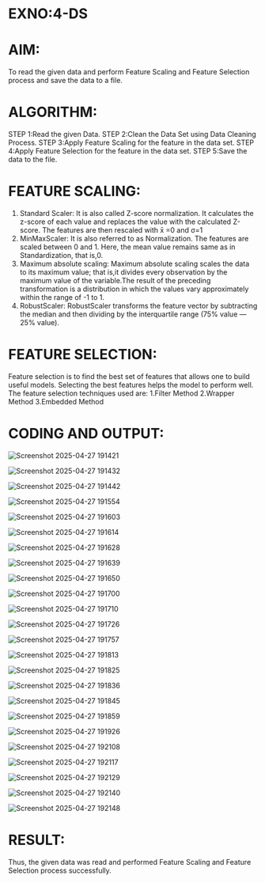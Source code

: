 # EXNO:4-DS
# AIM:
To read the given data and perform Feature Scaling and Feature Selection process and save the
data to a file.

# ALGORITHM:
STEP 1:Read the given Data.
STEP 2:Clean the Data Set using Data Cleaning Process.
STEP 3:Apply Feature Scaling for the feature in the data set.
STEP 4:Apply Feature Selection for the feature in the data set.
STEP 5:Save the data to the file.

# FEATURE SCALING:
1. Standard Scaler: It is also called Z-score normalization. It calculates the z-score of each value and replaces the value with the calculated Z-score. The features are then rescaled with x̄ =0 and σ=1
2. MinMaxScaler: It is also referred to as Normalization. The features are scaled between 0 and 1. Here, the mean value remains same as in Standardization, that is,0.
3. Maximum absolute scaling: Maximum absolute scaling scales the data to its maximum value; that is,it divides every observation by the maximum value of the variable.The result of the preceding transformation is a distribution in which the values vary approximately within the range of -1 to 1.
4. RobustScaler: RobustScaler transforms the feature vector by subtracting the median and then dividing by the interquartile range (75% value — 25% value).

# FEATURE SELECTION:
Feature selection is to find the best set of features that allows one to build useful models. Selecting the best features helps the model to perform well.
The feature selection techniques used are:
1.Filter Method
2.Wrapper Method
3.Embedded Method

# CODING AND OUTPUT:
 ![Screenshot 2025-04-27 191421](https://github.com/user-attachments/assets/31fd7357-494e-4621-b408-1c803b6972fe)
 
![Screenshot 2025-04-27 191432](https://github.com/user-attachments/assets/e0124f61-d52b-41a0-b245-684e9b829001)

![Screenshot 2025-04-27 191442](https://github.com/user-attachments/assets/9dbbaa7f-f324-4190-9dc7-5b4d61b4c5d0)

![Screenshot 2025-04-27 191554](https://github.com/user-attachments/assets/47992929-dd7f-4a5e-8ea2-7b3093eb5060)

![Screenshot 2025-04-27 191603](https://github.com/user-attachments/assets/5c19f5a1-f057-48c2-bf43-137b0b720a48)

![Screenshot 2025-04-27 191614](https://github.com/user-attachments/assets/d5794448-ddd4-4954-805f-af969071caa2)

![Screenshot 2025-04-27 191628](https://github.com/user-attachments/assets/f70071a1-f0d4-439d-82b8-6640faa99ec2)

![Screenshot 2025-04-27 191639](https://github.com/user-attachments/assets/1a272b46-2382-46d5-a15e-aacae7d976aa)

![Screenshot 2025-04-27 191650](https://github.com/user-attachments/assets/1a353411-3814-4316-9b79-d27cad85cfb8)

![Screenshot 2025-04-27 191700](https://github.com/user-attachments/assets/655409ec-4bf4-4c72-82c8-c9702f62426d)

![Screenshot 2025-04-27 191710](https://github.com/user-attachments/assets/12efd178-e763-4241-bf1a-e4263d0a344d)

![Screenshot 2025-04-27 191726](https://github.com/user-attachments/assets/c35a6a5f-a7b1-4d7c-8d74-bfa711879e8e)

![Screenshot 2025-04-27 191757](https://github.com/user-attachments/assets/69972a22-dcf9-4ae1-b8de-739b3de72cb8)

![Screenshot 2025-04-27 191813](https://github.com/user-attachments/assets/21bcd49f-f345-4aed-8b11-0efb55d2fb9a)

![Screenshot 2025-04-27 191825](https://github.com/user-attachments/assets/645eaa98-2b4e-4b68-8543-297d29287882)

![Screenshot 2025-04-27 191836](https://github.com/user-attachments/assets/859df41f-c4ad-4b49-91dd-740bac25f9a5)

![Screenshot 2025-04-27 191845](https://github.com/user-attachments/assets/da6e1425-7f8c-4164-a547-6a7424292630)

![Screenshot 2025-04-27 191859](https://github.com/user-attachments/assets/498d070d-23a9-4fcb-bdb4-5281e8739c02)

![Screenshot 2025-04-27 191926](https://github.com/user-attachments/assets/e4e2af08-d721-41b2-bef0-7d5f2338b079)

![Screenshot 2025-04-27 192108](https://github.com/user-attachments/assets/0adce9e4-7fc3-4d1a-b993-db10e86cd475)

![Screenshot 2025-04-27 192117](https://github.com/user-attachments/assets/5968110c-7ddc-4504-bb86-1dd00d5a5393)

![Screenshot 2025-04-27 192129](https://github.com/user-attachments/assets/cbb27762-09bc-4f1b-a5ac-b5a59813403e)

![Screenshot 2025-04-27 192140](https://github.com/user-attachments/assets/1b90d5c7-1f6d-44a4-a25f-323f7eb5b5e0)

![Screenshot 2025-04-27 192148](https://github.com/user-attachments/assets/3f889f92-71c9-4fb7-a1a8-1c589c4bf81f)


# RESULT:
 Thus, the given data was read and performed Feature Scaling and Feature Selection process successfully.
